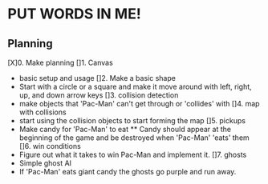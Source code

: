 # PUT WORDS IN ME!

## Planning
[X]0. Make planning
[]1. Canvas
* basic setup and usage
[]2. Make a basic shape
* Start with a circle or a square and make it move around with left, right, up, and down arrow keys
[]3. collision detection
* make objects that 'Pac-Man' can't get through or 'collides' with
[]4. map with collisions
* start using the collision objects to start forming the map
[]5. pickups
* Make candy for 'Pac-Man' to eat
** Candy should appear at the beginning of the game and be destroyed when 'Pac-Man' 'eats' them
[]6. win conditions
* Figure out what it takes to win Pac-Man and implement it.
[]7. ghosts
* Simple ghost AI
* If 'Pac-Man' eats giant candy the ghosts go purple and run away. 